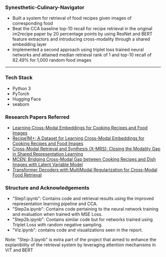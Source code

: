 ### Synesthetic-Culinary-Navigator

* Built a system for retrieval of food recipes given images of corresponding food
* Beat the CCA baseline top-10 recall for recipe retrieval in the original im2recipe paper by 20 percentage points by using  ResNet and BERT feature extractors and introducing cross-modality through a shared embedding layer
* Implemented a second approach using triplet loss trained neural networks and attained median retrieval rank of 1 and  top-10 recall of 82.49% for 1,000 random food images

***

### Tech Stack

* Python 3
* PyTorch
* Hugging Face
* seaborn

### Research Papers Referred

* [Learning Cross-Modal Embeddings for Cooking Recipes and Food Images](https://ieeexplore.ieee.org/document/8099810)
* [Recipe1M+: A Dataset for Learning Cross-Modal Embeddings for Cooking Recipes and Food Images](https://arxiv.org/abs/1810.06553)
* [Cross-Modal Retrieval and Synthesis (X-MRS): Closing the Modality Gap in Shared Representation Learning](https://arxiv.org/abs/2012.01345)
* [MCEN: Bridging Cross-Modal Gap between Cooking Recipes and Dish Images with Latent Variable Model](https://arxiv.org/abs/2004.01095)
* [Transformer Decoders with MultiModal Regularization for Cross-Modal Food Retrieval](https://arxiv.org/abs/2204.09730)


### Structure and Acknowledgements 

* "Step1.ipynb": Contains code and retrieval results using the improved representation learning pipeline and CCA. 
* "Step2a.ipynb": Contains code pertaining to the neural network training and evaluation when trained with MSE Loss. 
* "Step2b.ipynb": Contains similar code but for networks trained using Triplet Loss with random negative sampling.
* "Viz.ipynb": contains code and visualizations seen in the report.

Note: "Step-3.ipynb" is extra part of the project that aimed to enhance the explanibility of the retrieval system by leveraging attention mechanisms in ViT and BERT
